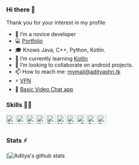 ### Hi there 👋

Thank you for your interest in my profile
</br>

<!--
![Profile Views](https://hits.seeyoufarm.com/api/count/incr/badge.svg?url=https://github.com/aditya-shri/&title=Profile%20Views)
-->
- 🔭 I’m a novice developer
- 💻 [Portfolio](https://adityashri.tk)
- 🎓 Knows Java, C++, Python, Kotlin.
- 🌱 I’m currently learning [Kotlin](https://en.wikipedia.org/wiki/Kotlin_(programming_language))
- 👯 I’m looking to collaborate on android projects.
- 📫 How to reach me: mymail@adityashri.tk
- ⚡ [VPN](https://github.com/aditya-shri/VPN)
- 💬 [Basic Video Chat app](https://video.adityshri.tk)
<!--
- 🤔 I’m looking for help with ...
- 💬 Ask me about ...
- 😄 Pronouns: ...
- ⚡ Fun fact: ... 
-->


### Skills 👨‍💻

<img align="left" alt="GitHub" width="24px" src="https://cdn.jsdelivr.net/npm/simple-icons@latest/icons/github.svg" />
<img align="left" alt="Java" width="24px" src="https://cdn.jsdelivr.net/npm/simple-icons@latest/icons/java.svg" />
<img align="left" alt="C++" width="24px" src="https://cdn.jsdelivr.net/npm/simple-icons@latest/icons/cplusplus.svg" />
<img align="left" alt="Kotlin" width="24px" src="https://cdn.jsdelivr.net/npm/simple-icons@latest/icons/kotlin.svg" />
<img align="left" alt="Python" width="24px" src="https://cdn.jsdelivr.net/npm/simple-icons@latest/icons/python.svg" />
<img align="left" alt="MySQL" width="24px" src="https://cdn.jsdelivr.net/npm/simple-icons@latest/icons/mysql.svg" />
<img align="left" alt="Cloudflare" width="24px" src="https://cdn.jsdelivr.net/npm/simple-icons@latest/icons/cloudflare.svg" />
<img align="left" alt="cPanel" width="24px" src="https://cdn.jsdelivr.net/npm/simple-icons@latest/icons/cpanel.svg" />
<img align="left" alt="Google Products Expert" width="24px" src="https://cdn.jsdelivr.net/npm/simple-icons@latest/icons/google.svg" />
<img align="left" alt="Google Products Expert" width="24px" src="https://img.icons8.com/color/48/000000/c-plus-plus-logo.png"/>

</br>
</br>

### Stats ⚡️

[![Aditya's github stats](https://github-readme-stats.vercel.app/api?username=aditya-shri&show_icons=true&theme=radical)
